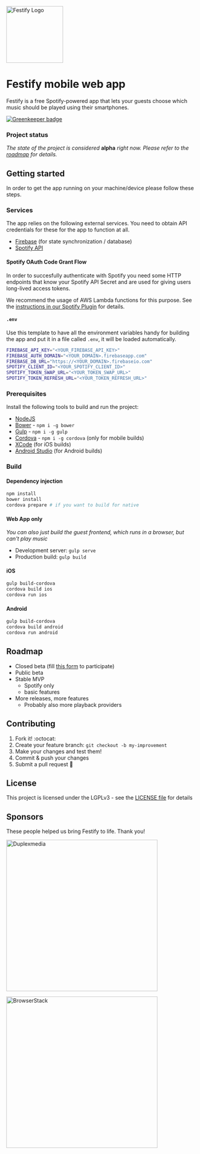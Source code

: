 <a href="https://festify.rocks/"><img title="Festify Logo" height="150" src="https://festify.rocks/img/festify-logo.svg"></a>

# Festify mobile web app

Festify is a free Spotify-powered app that lets your guests choose which music should be played using their smartphones.

[![Greenkeeper badge](https://badges.greenkeeper.io/Festify/app.svg)](https://greenkeeper.io/)

### Project status

*The state of the project is considered* **alpha** *right now. Please refer to the [roadmap](#roadmap) for details.*

## Getting started

In order to get the app running on your machine/device please follow these steps.

### Services

The app relies on the following external services. You need to obtain API credentials for these for the app to function at all.

- [Firebase](https://firebase.google.com/) (for state synchronization / database)
- [Spotify API](https://developer.spotify.com/my-applications/)

#### Spotify OAuth Code Grant Flow

In order to succesfully authenticate with Spotify you need some HTTP endpoints that know your Spotify API Secret and are used for giving users long-lived access tokens.

We recommend the usage of AWS Lambda functions for this purpose. See the [instructions in our Spotify Plugin](https://github.com/Festify/cordova-spotify#oauth-code-grant-flow) for details.

#### `.env`

Use this template to have all the environment variables handy for building the app and put it in a file called `.env`, it will be loaded automatically.

```bash
FIREBASE_API_KEY="<YOUR_FIREBASE_API_KEY>"
FIREBASE_AUTH_DOMAIN="<YOUR_DOMAIN>.firebaseapp.com"
FIREBASE_DB_URL="https://<YOUR_DOMAIN>.firebaseio.com"
SPOTIFY_CLIENT_ID="<YOUR_SPOTIFY_CLIENT_ID>"
SPOTIFY_TOKEN_SWAP_URL="<YOUR_TOKEN_SWAP_URL>"
SPOTIFY_TOKEN_REFRESH_URL="<YOUR_TOKEN_REFRESH_URL>"
```

### Prerequisites

Install the following tools to build and run the project:

- [NodeJS](https://nodejs.org/)
- [Bower](https://bower.io/) - `npm i -g bower`
- [Gulp](http://gulpjs.com/) - `npm i -g gulp`
- [Cordova](https://cordova.apache.org/#getstarted) - `npm i -g cordova` (only for mobile builds)
- [XCode](https://developer.apple.com/xcode/) (for iOS builds)
- [Android Studio](https://developer.android.com/studio/install.html) (for Android builds)

### Build

#### Dependency injection

```bash
npm install
bower install
cordova prepare # if you want to build for native
```

#### Web App only

*You can also just build the guest frontend, which runs in a browser, but can't play music*

- Development server: `gulp serve`
- Production build: `gulp build`

#### iOS

```bash
gulp build-cordova
cordova build ios
cordova run ios
```

#### Android

```bash
gulp build-cordova
cordova build android
cordova run android
```

## Roadmap

- Closed beta (fill [this form](https://docs.google.com/forms/d/e/1FAIpQLSdjYIMfbVAQ1ZwbpXoiedgA0rnu5FpLocO3moZIkSzhI8fNKQ/viewform) to participate)
- Public beta
- Stable MVP
  - Spotify only
  - basic features
- More releases, more features
  - Probably also more playback providers

## Contributing

1. Fork it! :octocat:
1. Create your feature branch: `git checkout -b my-improvement`
1. Make your changes and test them!
1. Commit & push your changes
1. Submit a pull request :rocket:

## License

This project is licensed under the LGPLv3 - see the [LICENSE file](https://github.com/Festify/app/blob/develop/LICENSE.md) for details

## Sponsors

These people helped us bring Festify to life. Thank you!

<a href="https://duplexmedia.com/"><img title="Duplexmedia" src="https://www.duplexmedia.com/uploads/images/logo.svg" width="400"></a>

<a href="https://browserstack.com/"><img title="BrowserStack" src="https://festify.rocks/img/sponsors/browserstack.svg" width="400"></a>

